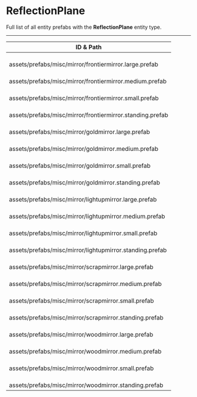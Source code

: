 # ReflectionPlane
Full list of all <Badge type="warning" text="20"/> entity prefabs with the **ReflectionPlane** entity type.

---
| ID & Path |
| --- |
| <Badge type="tip" text="2749812535"/> <br> assets/prefabs/misc/mirror/frontiermirror.large.prefab |
| <Badge type="tip" text="3598691256"/> <br> assets/prefabs/misc/mirror/frontiermirror.medium.prefab |
| <Badge type="tip" text="912233462"/> <br> assets/prefabs/misc/mirror/frontiermirror.small.prefab |
| <Badge type="tip" text="3834610001"/> <br> assets/prefabs/misc/mirror/frontiermirror.standing.prefab |
| <Badge type="tip" text="740693447"/> <br> assets/prefabs/misc/mirror/goldmirror.large.prefab |
| <Badge type="tip" text="3939513589"/> <br> assets/prefabs/misc/mirror/goldmirror.medium.prefab |
| <Badge type="tip" text="2281266470"/> <br> assets/prefabs/misc/mirror/goldmirror.small.prefab |
| <Badge type="tip" text="4167032160"/> <br> assets/prefabs/misc/mirror/goldmirror.standing.prefab |
| <Badge type="tip" text="2236356683"/> <br> assets/prefabs/misc/mirror/lightupmirror.large.prefab |
| <Badge type="tip" text="1086370258"/> <br> assets/prefabs/misc/mirror/lightupmirror.medium.prefab |
| <Badge type="tip" text="1114298286"/> <br> assets/prefabs/misc/mirror/lightupmirror.small.prefab |
| <Badge type="tip" text="1845154321"/> <br> assets/prefabs/misc/mirror/lightupmirror.standing.prefab |
| <Badge type="tip" text="3960181825"/> <br> assets/prefabs/misc/mirror/scrapmirror.large.prefab |
| <Badge type="tip" text="437352593"/> <br> assets/prefabs/misc/mirror/scrapmirror.medium.prefab |
| <Badge type="tip" text="4086373203"/> <br> assets/prefabs/misc/mirror/scrapmirror.small.prefab |
| <Badge type="tip" text="1355163738"/> <br> assets/prefabs/misc/mirror/scrapmirror.standing.prefab |
| <Badge type="tip" text="3482661483"/> <br> assets/prefabs/misc/mirror/woodmirror.large.prefab |
| <Badge type="tip" text="2816380117"/> <br> assets/prefabs/misc/mirror/woodmirror.medium.prefab |
| <Badge type="tip" text="1417110052"/> <br> assets/prefabs/misc/mirror/woodmirror.small.prefab |
| <Badge type="tip" text="897377265"/> <br> assets/prefabs/misc/mirror/woodmirror.standing.prefab |
